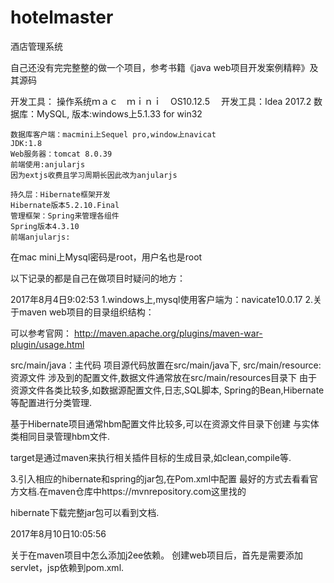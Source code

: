 # hotelmaster
酒店管理系统

自己还没有完完整整的做一个项目，参考书籍《java web项目开发案例精粹》及其源码


开发工具：
    操作系统ｍａｃ　ｍｉｎｉ　OS10.12.5　
    开发工具：Idea 2017.2
    数据库：MySQL,
    版本:windows上5.1.33 for win32
    
    数据库客户端：macmini上Sequel pro,window上navicat
    JDK:1.8
    Web服务器：tomcat 8.0.39
    前端使用:anjularjs
    因为extjs收费且学习周期长因此改为anjularjs

    持久层：Hibernate框架开发
    Hibernate版本5.2.10.Final
    管理框架：Spring来管理各组件
    Spring版本4.3.10
    前端anjularjs:
    
在mac mini上Mysql密码是root，用户名也是root

以下记录的都是自己在做项目时疑问的地方：

2017年8月4日9:02:53
1.windows上,mysql使用客户端为：navicate10.0.17
2.关于maven web项目的目录组织结构：

可以参考官网：
http://maven.apache.org/plugins/maven-war-plugin/usage.html

src/main/java：主代码
    项目源代码放置在src/main/java下,
src/main/resource:资源文件
    涉及到的配置文件,数据文件通常放在src/main/resources目录下
    由于资源文件各类比较多,如数据源配置文件,日志,SQL脚本,
    Spring的Bean,Hibernate等配置进行分类管理.

基于Hibernate项目通常hbm配置文件比较多,可以在资源文件目录下创建
与实体类相同目录管理hbm文件.

target是通过maven来执行相关插件目标的生成目录,如clean,compile等.

3.引入相应的hibernate和spring的jar包,在Pom.xml中配置
最好的方式去看看官方文档.在maven仓库中https://mvnrepository.com这里找的

hibernate下载完整jar包可以看到文档.

2017年8月10日10:05:56

关于在maven项目中怎么添加j2ee依赖。
创建web项目后，首先是需要添加servlet，jsp依赖到pom.xml.


